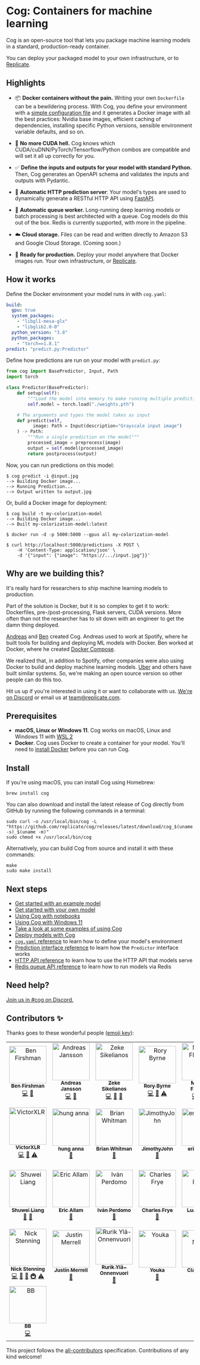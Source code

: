 # Cog: Containers for machine learning

Cog is an open-source tool that lets you package machine learning models in a standard, production-ready container.

You can deploy your packaged model to your own infrastructure, or to [Replicate](https://replicate.com/).

## Highlights

- 📦 **Docker containers without the pain.** Writing your own `Dockerfile` can be a bewildering process. With Cog, you define your environment with a [simple configuration file](#how-it-works) and it generates a Docker image with all the best practices: Nvidia base images, efficient caching of dependencies, installing specific Python versions, sensible environment variable defaults, and so on.

- 🤬️ **No more CUDA hell.** Cog knows which CUDA/cuDNN/PyTorch/Tensorflow/Python combos are compatible and will set it all up correctly for you.

- ✅ **Define the inputs and outputs for your model with standard Python.** Then, Cog generates an OpenAPI schema and validates the inputs and outputs with Pydantic.

- 🎁 **Automatic HTTP prediction server**: Your model's types are used to dynamically generate a RESTful HTTP API using [FastAPI](https://fastapi.tiangolo.com/).

- 🥞 **Automatic queue worker.** Long-running deep learning models or batch processing is best architected with a queue. Cog models do this out of the box. Redis is currently supported, with more in the pipeline.

- ☁️ **Cloud storage.** Files can be read and written directly to Amazon S3 and Google Cloud Storage. (Coming soon.)

- 🚀 **Ready for production.** Deploy your model anywhere that Docker images run. Your own infrastructure, or [Replicate](https://replicate.com).

## How it works

Define the Docker environment your model runs in with `cog.yaml`:

```yaml
build:
  gpu: true
  system_packages:
    - "libgl1-mesa-glx"
    - "libglib2.0-0"
  python_version: "3.8"
  python_packages:
    - "torch==1.8.1"
predict: "predict.py:Predictor"
```

Define how predictions are run on your model with `predict.py`:

```python
from cog import BasePredictor, Input, Path
import torch

class Predictor(BasePredictor):
    def setup(self):
        """Load the model into memory to make running multiple predictions efficient"""
        self.model = torch.load("./weights.pth")

    # The arguments and types the model takes as input
    def predict(self,
          image: Path = Input(description="Grayscale input image")
    ) -> Path:
        """Run a single prediction on the model"""
        processed_image = preprocess(image)
        output = self.model(processed_image)
        return postprocess(output)
```

Now, you can run predictions on this model:

```console
$ cog predict -i @input.jpg
--> Building Docker image...
--> Running Prediction...
--> Output written to output.jpg
```

Or, build a Docker image for deployment:

```console
$ cog build -t my-colorization-model
--> Building Docker image...
--> Built my-colorization-model:latest

$ docker run -d -p 5000:5000 --gpus all my-colorization-model

$ curl http://localhost:5000/predictions -X POST \
    -H 'Content-Type: application/json' \
    -d '{"input": {"image": "https://.../input.jpg"}}'
```

<!-- NOTE (bfirsh): Development environment instructions intentionally left out of readme for now, so as not to confuse the "ship a model to production" message.

In development, you can also run arbitrary commands inside the Docker environment:

```console
$ cog run python train.py
...
```

Or, [spin up a Jupyter notebook](docs/notebooks.md):

```console
$ cog run -p 8888 jupyter notebook --allow-root --ip=0.0.0.0
```
-->

## Why are we building this?

It's really hard for researchers to ship machine learning models to production.

Part of the solution is Docker, but it is so complex to get it to work: Dockerfiles, pre-/post-processing, Flask servers, CUDA versions. More often than not the researcher has to sit down with an engineer to get the damn thing deployed.

[Andreas](https://github.com/andreasjansson) and [Ben](https://github.com/bfirsh) created Cog. Andreas used to work at Spotify, where he built tools for building and deploying ML models with Docker. Ben worked at Docker, where he created [Docker Compose](https://github.com/docker/compose).

We realized that, in addition to Spotify, other companies were also using Docker to build and deploy machine learning models. [Uber](https://eng.uber.com/michelangelo-pyml/) and others have built similar systems. So, we're making an open source version so other people can do this too.

Hit us up if you're interested in using it or want to collaborate with us. [We're on Discord](https://discord.gg/replicate) or email us at [team@replicate.com](mailto:team@replicate.com).

## Prerequisites

- **macOS, Linux or Windows 11**. Cog works on macOS, Linux and Windows 11 with [WSL 2](docs/wsl2/wsl2.md)
- **Docker**. Cog uses Docker to create a container for your model. You'll need to [install Docker](https://docs.docker.com/get-docker/) before you can run Cog.

## Install

<a id="upgrade"></a>

If you're using macOS, you can install Cog using Homebrew:

```console
brew install cog
```

You can also download and install the latest release of Cog
directly from GitHub by running the following commands in a terminal:

```console
sudo curl -o /usr/local/bin/cog -L "https://github.com/replicate/cog/releases/latest/download/cog_$(uname -s)_$(uname -m)"
sudo chmod +x /usr/local/bin/cog
```

Alternatively, you can build Cog from source and install it with these commands:

```console
make
sudo make install
```

## Next steps

- [Get started with an example model](docs/getting-started.md)
- [Get started with your own model](docs/getting-started-own-model.md)
- [Using Cog with notebooks](docs/notebooks.md)
- [Using Cog with Windows 11](docs/wsl2/wsl2.md)
- [Take a look at some examples of using Cog](https://github.com/replicate/cog-examples)
- [Deploy models with Cog](docs/deploy.md)
- [`cog.yaml` reference](docs/yaml.md) to learn how to define your model's environment
- [Prediction interface reference](docs/python.md) to learn how the `Predictor` interface works
- [HTTP API reference](docs/http.md) to learn how to use the HTTP API that models serve
- [Redis queue API reference](docs/redis.md) to learn how to run models via Redis

## Need help?

[Join us in #cog on Discord.](https://discord.gg/replicate)

## Contributors ✨

Thanks goes to these wonderful people ([emoji key](https://allcontributors.org/docs/en/emoji-key)):

<!-- ALL-CONTRIBUTORS-LIST:START - Do not remove or modify this section -->
<!-- prettier-ignore-start -->
<!-- markdownlint-disable -->
<table>
  <tbody>
    <tr>
      <td align="center"><a href="https://fir.sh/"><img src="https://avatars.githubusercontent.com/u/40906?v=4?s=100" width="100px;" alt="Ben Firshman"/><br /><sub><b>Ben Firshman</b></sub></a><br /><a href="https://github.com/replicate/cog/commits?author=bfirsh" title="Code">💻</a> <a href="https://github.com/replicate/cog/commits?author=bfirsh" title="Documentation">📖</a></td>
      <td align="center"><a href="https://replicate.ai/"><img src="https://avatars.githubusercontent.com/u/713993?v=4?s=100" width="100px;" alt="Andreas Jansson"/><br /><sub><b>Andreas Jansson</b></sub></a><br /><a href="https://github.com/replicate/cog/commits?author=andreasjansson" title="Code">💻</a> <a href="https://github.com/replicate/cog/commits?author=andreasjansson" title="Documentation">📖</a></td>
      <td align="center"><a href="http://zeke.sikelianos.com/"><img src="https://avatars.githubusercontent.com/u/2289?v=4?s=100" width="100px;" alt="Zeke Sikelianos"/><br /><sub><b>Zeke Sikelianos</b></sub></a><br /><a href="https://github.com/replicate/cog/commits?author=zeke" title="Code">💻</a> <a href="https://github.com/replicate/cog/commits?author=zeke" title="Documentation">📖</a> <a href="#tool-zeke" title="Tools">🔧</a></td>
      <td align="center"><a href="https://rory.bio/"><img src="https://avatars.githubusercontent.com/u/9436784?v=4?s=100" width="100px;" alt="Rory Byrne"/><br /><sub><b>Rory Byrne</b></sub></a><br /><a href="https://github.com/replicate/cog/commits?author=synek" title="Code">💻</a> <a href="https://github.com/replicate/cog/commits?author=synek" title="Documentation">📖</a> <a href="https://github.com/replicate/cog/commits?author=synek" title="Tests">⚠️</a></td>
      <td align="center"><a href="https://github.com/hangtwenty"><img src="https://avatars.githubusercontent.com/u/2420688?v=4?s=100" width="100px;" alt="Michael Floering"/><br /><sub><b>Michael Floering</b></sub></a><br /><a href="https://github.com/replicate/cog/commits?author=hangtwenty" title="Code">💻</a> <a href="https://github.com/replicate/cog/commits?author=hangtwenty" title="Documentation">📖</a> <a href="#ideas-hangtwenty" title="Ideas, Planning, & Feedback">🤔</a></td>
      <td align="center"><a href="https://bencevans.io/"><img src="https://avatars.githubusercontent.com/u/638535?v=4?s=100" width="100px;" alt="Ben Evans"/><br /><sub><b>Ben Evans</b></sub></a><br /><a href="https://github.com/replicate/cog/commits?author=bencevans" title="Documentation">📖</a></td>
      <td align="center"><a href="https://shashank.pw/"><img src="https://avatars.githubusercontent.com/u/778870?v=4?s=100" width="100px;" alt="shashank agarwal"/><br /><sub><b>shashank agarwal</b></sub></a><br /><a href="https://github.com/replicate/cog/commits?author=imshashank" title="Code">💻</a> <a href="https://github.com/replicate/cog/commits?author=imshashank" title="Documentation">📖</a></td>
    </tr>
    <tr>
      <td align="center"><a href="https://victorxlr.me/"><img src="https://avatars.githubusercontent.com/u/22397950?v=4?s=100" width="100px;" alt="VictorXLR"/><br /><sub><b>VictorXLR</b></sub></a><br /><a href="https://github.com/replicate/cog/commits?author=VictorXLR" title="Code">💻</a> <a href="https://github.com/replicate/cog/commits?author=VictorXLR" title="Documentation">📖</a> <a href="https://github.com/replicate/cog/commits?author=VictorXLR" title="Tests">⚠️</a></td>
      <td align="center"><a href="https://annahung31.github.io/"><img src="https://avatars.githubusercontent.com/u/39179888?v=4?s=100" width="100px;" alt="hung anna"/><br /><sub><b>hung anna</b></sub></a><br /><a href="https://github.com/replicate/cog/issues?q=author%3Aannahung31" title="Bug reports">🐛</a></td>
      <td align="center"><a href="http://notes.variogr.am/"><img src="https://avatars.githubusercontent.com/u/76612?v=4?s=100" width="100px;" alt="Brian Whitman"/><br /><sub><b>Brian Whitman</b></sub></a><br /><a href="https://github.com/replicate/cog/issues?q=author%3Abwhitman" title="Bug reports">🐛</a></td>
      <td align="center"><a href="https://github.com/JimothyJohn"><img src="https://avatars.githubusercontent.com/u/24216724?v=4?s=100" width="100px;" alt="JimothyJohn"/><br /><sub><b>JimothyJohn</b></sub></a><br /><a href="https://github.com/replicate/cog/issues?q=author%3AJimothyJohn" title="Bug reports">🐛</a></td>
      <td align="center"><a href="https://github.com/ericguizzo"><img src="https://avatars.githubusercontent.com/u/26746670?v=4?s=100" width="100px;" alt="ericguizzo"/><br /><sub><b>ericguizzo</b></sub></a><br /><a href="https://github.com/replicate/cog/issues?q=author%3Aericguizzo" title="Bug reports">🐛</a></td>
      <td align="center"><a href="http://www.dominicbaggott.com"><img src="https://avatars.githubusercontent.com/u/74812?v=4?s=100" width="100px;" alt="Dominic Baggott"/><br /><sub><b>Dominic Baggott</b></sub></a><br /><a href="https://github.com/replicate/cog/commits?author=evilstreak" title="Code">💻</a> <a href="https://github.com/replicate/cog/commits?author=evilstreak" title="Tests">⚠️</a></td>
      <td align="center"><a href="https://github.com/dashstander"><img src="https://avatars.githubusercontent.com/u/7449128?v=4?s=100" width="100px;" alt="Dashiell Stander"/><br /><sub><b>Dashiell Stander</b></sub></a><br /><a href="https://github.com/replicate/cog/issues?q=author%3Adashstander" title="Bug reports">🐛</a> <a href="https://github.com/replicate/cog/commits?author=dashstander" title="Code">💻</a> <a href="https://github.com/replicate/cog/commits?author=dashstander" title="Tests">⚠️</a></td>
    </tr>
    <tr>
      <td align="center"><a href="https://github.com/Hurricane-eye"><img src="https://avatars.githubusercontent.com/u/31437546?v=4?s=100" width="100px;" alt="Shuwei Liang"/><br /><sub><b>Shuwei Liang</b></sub></a><br /><a href="https://github.com/replicate/cog/issues?q=author%3AHurricane-eye" title="Bug reports">🐛</a> <a href="#question-Hurricane-eye" title="Answering Questions">💬</a></td>
      <td align="center"><a href="https://github.com/ericallam"><img src="https://avatars.githubusercontent.com/u/534?v=4?s=100" width="100px;" alt="Eric Allam"/><br /><sub><b>Eric Allam</b></sub></a><br /><a href="#ideas-ericallam" title="Ideas, Planning, & Feedback">🤔</a></td>
      <td align="center"><a href="https://perdomo.me"><img src="https://avatars.githubusercontent.com/u/178474?v=4?s=100" width="100px;" alt="Iván Perdomo"/><br /><sub><b>Iván Perdomo</b></sub></a><br /><a href="https://github.com/replicate/cog/issues?q=author%3Aiperdomo" title="Bug reports">🐛</a></td>
      <td align="center"><a href="http://charlesfrye.github.io"><img src="https://avatars.githubusercontent.com/u/10442975?v=4?s=100" width="100px;" alt="Charles Frye"/><br /><sub><b>Charles Frye</b></sub></a><br /><a href="https://github.com/replicate/cog/commits?author=charlesfrye" title="Documentation">📖</a></td>
      <td align="center"><a href="https://github.com/phamquiluan"><img src="https://avatars.githubusercontent.com/u/24642166?v=4?s=100" width="100px;" alt="Luan Pham"/><br /><sub><b>Luan Pham</b></sub></a><br /><a href="https://github.com/replicate/cog/issues?q=author%3Aphamquiluan" title="Bug reports">🐛</a> <a href="https://github.com/replicate/cog/commits?author=phamquiluan" title="Documentation">📖</a></td>
      <td align="center"><a href="https://github.com/TommyDew42"><img src="https://avatars.githubusercontent.com/u/46992350?v=4?s=100" width="100px;" alt="TommyDew"/><br /><sub><b>TommyDew</b></sub></a><br /><a href="https://github.com/replicate/cog/commits?author=TommyDew42" title="Code">💻</a></td>
      <td align="center"><a href="https://m4ke.org"><img src="https://avatars.githubusercontent.com/u/27?v=4?s=100" width="100px;" alt="Jesse Andrews"/><br /><sub><b>Jesse Andrews</b></sub></a><br /><a href="https://github.com/replicate/cog/commits?author=anotherjesse" title="Code">💻</a> <a href="https://github.com/replicate/cog/commits?author=anotherjesse" title="Documentation">📖</a> <a href="https://github.com/replicate/cog/commits?author=anotherjesse" title="Tests">⚠️</a></td>
    </tr>
    <tr>
      <td align="center"><a href="https://whiteink.com"><img src="https://avatars.githubusercontent.com/u/3602?v=4?s=100" width="100px;" alt="Nick Stenning"/><br /><sub><b>Nick Stenning</b></sub></a><br /><a href="https://github.com/replicate/cog/commits?author=nickstenning" title="Code">💻</a> <a href="https://github.com/replicate/cog/commits?author=nickstenning" title="Documentation">📖</a> <a href="#design-nickstenning" title="Design">🎨</a> <a href="#infra-nickstenning" title="Infrastructure (Hosting, Build-Tools, etc)">🚇</a> <a href="https://github.com/replicate/cog/commits?author=nickstenning" title="Tests">⚠️</a></td>
      <td align="center"><a href="https://merrell.io/"><img src="https://avatars.githubusercontent.com/u/14996837?v=4?s=100" width="100px;" alt="Justin Merrell"/><br /><sub><b>Justin Merrell</b></sub></a><br /><a href="https://github.com/replicate/cog/commits?author=justinmerrell" title="Documentation">📖</a></td>
      <td align="center"><a href="https://github.com/ruriky"><img src="https://avatars.githubusercontent.com/u/19946546?v=4?s=100" width="100px;" alt="Rurik Ylä-Onnenvuori"/><br /><sub><b>Rurik Ylä-Onnenvuori</b></sub></a><br /><a href="https://github.com/replicate/cog/issues?q=author%3Aruriky" title="Bug reports">🐛</a></td>
      <td align="center"><a href="https://www.youka.club/"><img src="https://avatars.githubusercontent.com/u/59315275?v=4?s=100" width="100px;" alt="Youka"/><br /><sub><b>Youka</b></sub></a><br /><a href="https://github.com/replicate/cog/issues?q=author%3Ayoukaclub" title="Bug reports">🐛</a></td>
      <td align="center"><a href="https://github.com/afiaka87"><img src="https://avatars.githubusercontent.com/u/3994972?v=4?s=100" width="100px;" alt="Clay Mullis"/><br /><sub><b>Clay Mullis</b></sub></a><br /><a href="https://github.com/replicate/cog/commits?author=afiaka87" title="Documentation">📖</a></td>
      <td align="center"><a href="https://github.com/mattt"><img src="https://avatars.githubusercontent.com/u/7659?v=4?s=100" width="100px;" alt="Mattt"/><br /><sub><b>Mattt</b></sub></a><br /><a href="https://github.com/replicate/cog/commits?author=mattt" title="Code">💻</a> <a href="https://github.com/replicate/cog/commits?author=mattt" title="Documentation">📖</a> <a href="#infra-mattt" title="Infrastructure (Hosting, Build-Tools, etc)">🚇</a></td>
      <td align="center"><a href="https://github.com/Juneezee"><img src="https://avatars.githubusercontent.com/u/20135478?v=4?s=100" width="100px;" alt="Eng Zer Jun"/><br /><sub><b>Eng Zer Jun</b></sub></a><br /><a href="https://github.com/replicate/cog/commits?author=Juneezee" title="Tests">⚠️</a></td>
    </tr>
    <tr>
      <td align="center"><a href="https://github.com/bbedward"><img src="https://avatars.githubusercontent.com/u/550752?v=4?s=100" width="100px;" alt="BB"/><br /><sub><b>BB</b></sub></a><br /><a href="https://github.com/replicate/cog/commits?author=bbedward" title="Code">💻</a></td>
    </tr>
  </tbody>
</table>

<!-- markdownlint-restore -->
<!-- prettier-ignore-end -->

<!-- ALL-CONTRIBUTORS-LIST:END -->

This project follows the [all-contributors](https://github.com/all-contributors/all-contributors) specification. Contributions of any kind welcome!
